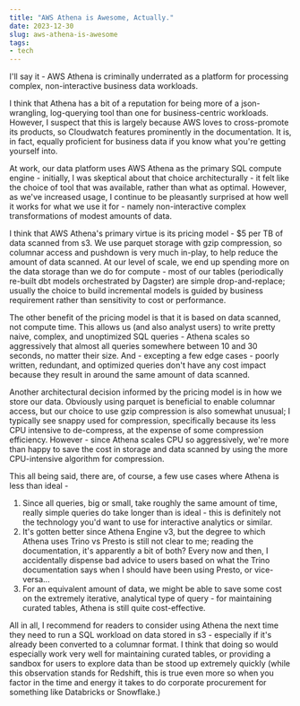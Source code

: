 ```yaml
---
title: "AWS Athena is Awesome, Actually."
date: 2023-12-30
slug: aws-athena-is-awesome
tags:
- tech
---
```

I'll say it - AWS Athena is criminally underrated as a platform for processing complex, non-interactive business data workloads.

I think that Athena has a bit of a reputation for being more of a json-wrangling, log-querying tool than one for business-centric workloads. However, I suspect that this is largely because AWS loves to cross-promote its products, so Cloudwatch features prominently in the documentation. It is, in fact, equally proficient for business data if you know what you're getting yourself into.

At work, our data platform uses AWS Athena as the primary SQL compute engine - initially, I was skeptical about that choice architecturally - it felt like the choice of tool that was available, rather than what as optimal. However, as we've increased usage, I continue to be pleasantly surprised at how well it works for what we use it for - namely non-interactive complex transformations of modest amounts of data.

I think that AWS Athena's primary virtue is its pricing model - $5 per TB of data scanned from s3. We use parquet storage with gzip compression, so columnar access and pushdown is very much in-play, to help reduce the amount of data scanned. At our level of scale, we end up spending more on the data storage than we do for compute - most of our tables (periodically re-built dbt models orchestrated by Dagster) are simple drop-and-replace; usually the choice to build incremental models is guided by business requirement rather than sensitivity to cost or performance.

The other benefit of the pricing model is that it is based on data scanned, not compute time. This allows us (and also analyst users) to write pretty naive, complex, and unoptimized SQL queries - Athena scales so aggressively that almost all queries somewhere between 10 and 30 seconds, no matter their size. And - excepting a few edge cases - poorly written, redundant, and optimized queries don't have any cost impact because they result in around the same amount of data scanned.

Another architectural decision informed by the pricing model is in how we store our data. Obviously using parquet is beneficial to enable columnar access, but our choice to use gzip compression is also somewhat unusual; I typically see snappy used for compression, specifically because its less CPU intensive to de-compress, at the expense of some compression efficiency. However - since Athena scales CPU so aggressively, we're more than happy to save the cost in storage and data scanned by using the more CPU-intensive algorithm for compression.

This all being said, there are, of course, a few use cases where Athena is less than ideal -

1. Since all queries, big or small, take roughly the same amount of time, really simple queries do take longer than is ideal - this is definitely not the technology you'd want to use for interactive analytics or similar.
2. It's gotten better since Athena Engine v3, but the degree to which Athena uses Trino vs Presto is still not clear to me; reading the documentation, it's apparently a bit of both? Every now and then, I accidentally dispense bad advice to users based on what the Trino documentation says when I should have been using Presto, or vice-versa...
3. For an equivalent amount of data, we might be able to save some cost on the extremely iterative, analytical type of query - for maintaining curated tables, Athena is still quite cost-effective.

All in all, I recommend for readers to consider using Athena the next time they need to run a SQL workload on data stored in s3 - especially if it's already been converted to a columnar format. I think that doing so would especially work very well for maintaining curated tables, or providing a sandbox for users to explore data than be stood up extremely quickly (while this observation stands for Redshift, this is true even more so when you factor in the time and energy it takes to do corporate procurement for something like Databricks or Snowflake.)